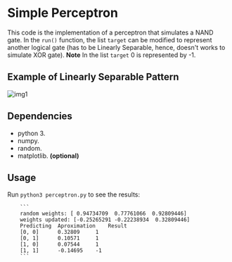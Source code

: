 # Simple Perceptron

This code is the implementation of a perceptron that simulates a NAND gate. In the ``run()`` function, the list ``target`` can be modified to represent another logical gate (has to be Linearly Separable, hence, doesn't works to simulate XOR gate).
**Note** In the list ``target`` 0 is represented by -1.

## Example of Linearly Separable Pattern
![img1](http://www.ece.utep.edu/research/webfuzzy/docs/kk-thesis/kk-thesis-html/img40.gif "Linearly Separable example")

## Dependencies
* python 3.
* numpy.
* random.
* matplotlib. **(optional)**

## Usage

Run ``python3 perceptron.py`` to see the results:

        ```
        random weights: [ 0.94734709  0.77761066  0.92809446]
        weights updated: [-0.25265291 -0.22238934  0.32809446]
        Predicting	Aproximation	Result
        [0, 0]		0.32809		1
        [0, 1]		0.10571		1
        [1, 0]		0.07544		1
        [1, 1]		-0.14695	-1
        ```
